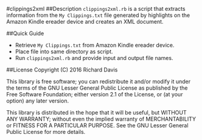 #clippings2xml
##Description
`clippings2xml.rb` is a script that extracts information from the `My Clippings.txt` file generated by highlights on the Amazon Kindle ereader device and creates an XML document.

##Quick Guide
* Retrieve `My Clippings.txt` from Amazon Kindle ereader device.
* Place file into same directory as script.
* Run `clippings2xml.rb` and provide input and output file names.

##License
Copyright (C) 2016  Richard Davis

This library is free software; you can redistribute it and/or
modify it under the terms of the GNU Lesser General Public
License as published by the Free Software Foundation; either
version 2.1 of the License, or (at your option) any later version.

This library is distributed in the hope that it will be useful,
but WITHOUT ANY WARRANTY; without even the implied warranty of
MERCHANTABILITY or FITNESS FOR A PARTICULAR PURPOSE.  See the GNU
Lesser General Public License for more details.
